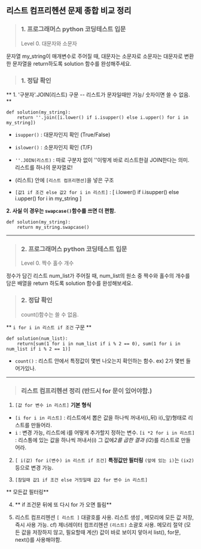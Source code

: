<h2 id="리스트-컴프리헨션-문제-종합-비교-정리"><strong>리스트 컴프리헨션 문제 종합 비교 정리</strong></h2>
<blockquote>
<h3 id="1-프로그래머스-python-코딩테스트-입문">1. 프로그래머스 python 코딩테스트 입문</h3>
<p>Level 0. 대문자와 소문자</p>
</blockquote>
<p>문자열 my_string이 매개변수로 주어질 때, 대문자는 소문자로 소문자는 대문자로 변환한 문자열을 return하도록 solution 함수를 완성해주세요.</p>
<blockquote>
<h3 id="1-정답-확인">1. 정답 확인</h3>
</blockquote>
<p>** 1. '구분자'.JOIN(리스트) 구문  -- 리스트가 문자일때만 가능/ 숫자이면 쓸 수 없음. ** </p>
<pre><code class="language-python">def solution(my_string):
    return ''.join([i.lower() if i.isupper() else i.upper() for i in my_string])</code></pre>
<ul>
<li><p><code>isupper()</code> : 대문자인지 확인 (True/False)</p>
</li>
<li><p><code>islower()</code> : 소문자인지 확인 (T/F)</p>
</li>
<li><p><code>''.JOIN(리스트)</code> : 따로 구분자 없이 ''이렇게 바로 리스트한걸 JOIN한다는 의미. 리스트를 하나의 문자열로!</p>
</li>
<li><p>(리스트) 안에 <code>[리스트 컴프리헨션]</code>을 넣은 구조</p>
</li>
<li><p><code>[값1 if 조건 else 값2 for i in 리스트]</code> :  [ i.lower() if i.isupper() else i.upper() for i in my_string ] </p>
</li>
</ul>
<p><strong>2. 사실 이 경우는 <code>swapcase()</code>함수를 쓰면 더 편함.</strong></p>
<pre><code class="language-python">def solution(my_string):
    return my_string.swapcase()</code></pre>
<hr />
<blockquote>
<h3 id="2-프로그래머스-python-코딩테스트-입문">2. 프로그래머스 python 코딩테스트 입문</h3>
<p>Level 0. 짝수 홀수 개수</p>
</blockquote>
<p>정수가 담긴 리스트 num_list가 주어질 때, num_list의 원소 중 짝수와 홀수의 개수를 담은 배열을 return 하도록 solution 함수를 완성해보세요.</p>
<blockquote>
<h3 id="2-정답-확인">2. 정답 확인</h3>
<p>count()함수는 쓸 수 없음.</p>
</blockquote>
<p>** <code>i for i in 리스트 if 조건</code> 구문 ** </p>
<pre><code class="language-python">def solution(num_list):
    return[sum(1 for i in num_list if i % 2 == 0), sum(1 for i in num_list if i % 2 == 1)]</code></pre>
<ul>
<li><code>count()</code> : 리스트 안에서 특정값이 몇번 나오는지 확인하는 함수. 
ex) 2가 몇번 들어가있나.</li>
</ul>
<hr />
<blockquote>
<h3 id="리스트-컴프리헨션-정리-반드시-for-문이-있어야함">리스트 컴프리헨션 정리 (반드시 for 문이 있어야함.)</h3>
</blockquote>
<ol>
<li><code>[값 for 변수 in 리스트]</code> <strong>기본 형식</strong></li>
</ol>
<ul>
<li><code>[i for i in 리스트]</code> : 리스트에서 뽑은 값을 하나씩 꺼내서(i_뒤) i(i_앞)형태로 리스트를 만들어라.</li>
<li><code>i</code> : 변경 가능, 리스트에 i를 어떻게 추가할지 정하는 변수.
<code>[i *2 for i in 리스트]</code> : 리스틍에 있는 값을 하나씩 꺼내서(i) 그 값에<em>2를 곱한 결과 (i</em>2)를 리스트로 만들어라.</li>
</ul>
<ol start="2">
<li><p><code>[ i(값) for i(변수) in 리스트 if 조건]</code> <strong>특정값만 필터링</strong> 
<code>(앞에 있는 i)</code>는 <code>(ix2)</code> 등으로 변경 가능.</p>
</li>
<li><p><code>[참일때 값1 if 조건 else 거짓일때 값2 for 변수 in 리스트]</code></p>
</li>
</ol>
<p>** 모든값 필터링**</p>
<ol start="4">
<li><p>** if 조건문 뒤에 또 다시 for 가 오면 틀림**</p>
</li>
<li><p>리스트 컴프리헨션 <code>[ 리스트 ]</code> 대괄호를 사용.
리스트 생성 , 메모리에 모든 값 저장, 즉시 사용 가능.
cf) 제너레이터 컴프리헨션 <code>(리스트)</code> 소괄호 사용.
메모리 절약 (모든 값을 저장하지 않고, 필요할때 계산)
값이 바로 보이지 앟아서 list(), for문, next()를 사용해야함.</p>
</li>
</ol>